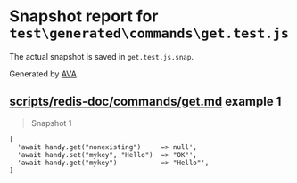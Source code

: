 # Snapshot report for `test\generated\commands\get.test.js`

The actual snapshot is saved in `get.test.js.snap`.

Generated by [AVA](https://ava.li).

## [scripts/redis-doc/commands/get.md](../../../../scripts/redis-doc/commands/get.md) example 1

> Snapshot 1

    [
      'await handy.get("nonexisting")     => null',
      'await handy.set("mykey", "Hello")  => "OK"',
      'await handy.get("mykey")           => "Hello"',
    ]
